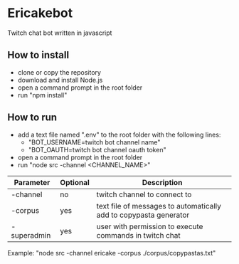 # Ericakebot
Twitch chat bot written in javascript

## How to install
* clone or copy the repository
* download and install Node.js
* open a command prompt in the root folder
* run "npm install"

## How to run
* add a text file named ".env" to the root folder with the following lines:
    * "BOT_USERNAME=twitch bot channel name"
    * "BOT_OAUTH=twitch bot channel oauth token"
* open a command prompt in the root folder
* run "node src -channel <CHANNEL_NAME>"

| Parameter | Optional | Description |
| --- | --- | --- |
| -channel | no | twitch channel to connect to |
| -corpus | yes | text file of messages to automatically add to copypasta generator |
| -superadmin | yes | user with permission to execute commands in twitch chat |

Example: "node src -channel ericake -corpus ./corpus/copypastas.txt"
